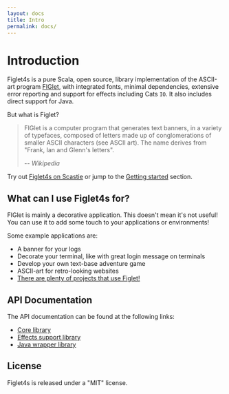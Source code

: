 ```yaml
---
layout: docs
title: Intro
permalink: docs/
---
```

# Introduction

Figlet4s is a pure Scala, open source, library implementation of the ASCII-art program
[FIGlet](http://www.figlet.org/), with integrated fonts, minimal dependencies, extensive error
reporting and support for effects including Cats `IO`. It also includes direct support for Java.

But what is Figlet?

> FIGlet is a computer program that generates text banners, in a variety of typefaces, composed of
> letters made up of conglomerations of smaller ASCII characters (see ASCII art). The name derives
> from "Frank, Ian and Glenn's letters".
>
> -- _Wikipedia_

Try out [Figlet4s on Scastie](https://scastie.scala-lang.org/PACf1v7ZSlGSVQkkBef0Mg) or jump to the
[Getting started](../../docs/using-figlet4s/) section.

## What can I use Figlet4s for?

FIGlet is mainly a decorative application. This doesn't mean it's not useful! You can use it to add
some touch to your applications or environments!

Some example applications are:

* A banner for your logs
* Decorate your terminal, like with great login message on terminals
* Develop your own text-base adventure game
* ASCII-art for retro-looking websites
* [There are plenty of projects that use Figlet!](https://github.com/topics/figlet)

## API Documentation

The API documentation can be found at the following links:

* [Core library](https://oss.sonatype.org/service/local/repositories/releases/archive/com/colofabrix/scala/figlet4s-core_2.13/@VERSION@/figlet4s-core_2.13-@VERSION@-javadoc.jar/!/com/colofabrix/scala/figlet4s/unsafe/index.html)
* [Effects support library](https://oss.sonatype.org/service/local/repositories/releases/archive/com/colofabrix/scala/figlet4s-effects_2.13/@VERSION@/figlet4s-effects_2.13-@VERSION@-javadoc.jar/!/com/colofabrix/scala/figlet4s/index.html)
* [Java wrapper library](https://oss.sonatype.org/service/local/repositories/releases/archive/com/colofabrix/scala/figlet4s-java/@VERSION@/figlet4s-java-@VERSION@-javadoc.jar/!/overview-summary.html)

## License

Figlet4s is released under a "MIT" license.
